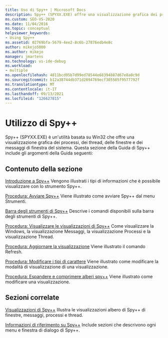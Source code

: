 ```yaml
---
title: Uso di Spy++ | Microsoft Docs
description: Spy++ (SPYXX.EXE) offre una visualizzazione grafica dei processi, dei thread, delle finestre e dei messaggi di finestra del sistema. Cercare qui i collegamenti agli articoli pertinenti.
ms.custom: SEO-VS-2020
ms.date: 11/04/2016
ms.topic: conceptual
helpviewer_keywords:
- Using Spy++
ms.assetid: 02769bfa-5679-4ee2-8c6b-27876edb4e8c
author: mikejo5000
ms.author: mikejo
manager: jmartens
ms.technology: vs-ide-debug
ms.workload:
- multiple
ms.openlocfilehash: 4811bcd95b7d99ed78544e68394887d67e8a0c9d
ms.sourcegitcommit: b12a38744db371d2894769ecf305585f9577792f
ms.translationtype: MT
ms.contentlocale: it-IT
ms.lasthandoff: 09/13/2021
ms.locfileid: "126627815"
---
```

# <a name="using-spy"></a>Utilizzo di Spy++
Spy++ (SPYXX.EXE) è un'utilità basata su Win32 che offre una visualizzazione grafica dei processi, dei thread, delle finestre e dei messaggi di finestra del sistema. Questa sezione della Guida di Spy++ include gli argomenti della Guida seguenti:

## <a name="in-this-section"></a>Contenuto della sezione
 [Introduzione a Spy++](../debugger/introducing-spy-increment.md) Vengono illustrati i tipi di informazioni che è possibile visualizzare con lo strumento Spy++.

 [Procedura: Avviare Spy++](../debugger/how-to-start-spy-increment.md) Viene illustrato come avviare Spy++ dal menu Strumenti.

 [Barra degli strumenti di Spy++](../debugger/spy-increment-toolbar.md) Descrive i comandi disponibili sulla barra degli strumenti di Spy++.

 [Procedura: Visualizzare le visualizzazioni di Spy++](../debugger/how-to-display-spy-increment-views.md) Come visualizzare la Windows, la visualizzazione Messaggi, la visualizzazione Processi e la visualizzazione Thread.

 [Procedura: Aggiornare la visualizzazione](../debugger/how-to-refresh-the-view.md) Viene illustrato il comando Refresh.

 [Procedura: Modificare i tipi di carattere](../debugger/how-to-change-fonts.md) Viene illustrato come modificare la modalità di visualizzazione di una visualizzazione.

 [Procedura: Espandere e comprimere alberi spy++](../debugger/how-to-expand-and-collapse-spy-increment-trees.md) Viene illustrato come modificare una visualizzazione.

## <a name="related-sections"></a>Sezioni correlate
 [Visualizzazioni di Spy++](../debugger/spy-increment-views.md) Illustra le visualizzazioni albero di Spy++ di finestre, messaggi, processi e thread.

 [Informazioni di riferimento su Spy++](../debugger/spy-increment-reference.md) Include sezioni che descrivono ogni menu e finestra di dialogo di Spy++.